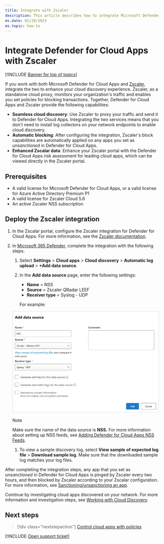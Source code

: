 ```yaml
---
title: Integrate with Zscaler
description: This article describes how to integrate Microsoft Defender for Cloud Apps with Zscaler for seamless Cloud Discovery and automated block of unsanctioned apps.
ms.date: 01/29/2023
ms.topic: how-to
---
```

# Integrate Defender for Cloud Apps with Zscaler

[!INCLUDE [Banner for top of topics](includes/banner.md)]

If you work with both Microsoft Defender for Cloud Apps and [Zscaler](https://www.zscaler.com/), integrate the two to enhance your cloud discovery experience. Zscaler, as a standalone cloud proxy, monitors your organization's traffic and enables you set policies for blocking transactions. Together, Defender for Cloud Apps and Zscaler provide the following capabilities:

- **Seamless cloud discovery**: Use Zscaler to proxy your traffic and send it to Defender for Cloud Apps. Integrating the two services means that you don't need to install log collectors on your network endpoints to enable cloud discovery.
- **Automatic blocking**: After configuring the integration, Zscaler's block capabilities are automatically applied on any apps you set as *unsanctioned* in Defender for Cloud Apps.
- **Enhanced Zscalar data**: Enhance your Zscaler portal with the Defender for Cloud Apps risk assessment for leading cloud apps, which can be viewed directly in the Zscaler portal.

## Prerequisites

- A valid license for Microsoft Defender for Cloud Apps, or a valid license for Azure Active Directory Premium P1
- A valid license for Zscaler Cloud 5.6
- An active Zscaler NSS subscription

## Deploy the Zscaler integration

1. In the Zscalar portal, configure the Zscaler integration for Defender for Cloud Apps. For more information, see the [Zscaler documentation](https://help.zscaler.com/zia/configuring-mcas-integration).
1. In [Microsoft 365 Defender](https://security.microsoft.com/), complete the integration with the following steps:

    1. Select **Settings** > **Cloud apps** > **Cloud discovery** > **Automatic log upload** > **+Add data source**.
    1. In the **Add data source** page, enter the following settings:

        - **Name** = NSS
        - **Source** = Zscaler QRadar LEEF
        - **Receiver type** = Syslog - UDP

        For example:

      [ ![Screenshot of adding the Zscaler data source.](media/data-source-zscaler.png)](media/data-source-zscaler.png#lightbox)

    > [!NOTE]
    > Make sure the name of the data source is **NSS.** For more information about setting up NSS feeds, see [Adding Defender for Cloud Apps NSS Feeds](https://help.zscaler.com/zia/adding-mcas-nss-feeds).

    1. To view a sample discovery log, select **View sample of expected log file** > **Download sample log**. Make sure that the downloaded sample log matches your log files.

After completing the integration steps, any app that you set as *unsanctioned* in Defender for Cloud Apps is pinged by Zscaler every two hours, and then blocked by Zscaler according to your Zscalar configuration. For more information, see [Sanctioning/unsanctioning an app](governance-discovery.md#sanctioningunsanctioning-an-app).

Continue by investigating cloud apps discovered on your network. For more information and investigation steps, see [Working with Cloud Discovery](working-with-cloud-discovery-data.md).


## Next steps

> [!div class="nextstepaction"]
> [Control cloud apps with policies](control-cloud-apps-with-policies.md)

[!INCLUDE [Open support ticket](includes/support.md)]
